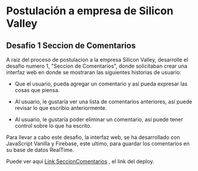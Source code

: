 # Postulación a empresa de Silicon Valley

## Desafio 1 Seccion de Comentarios

A raiz del proceso de postulacion a la empresa Silicon Valley, desarrolle el desafio numero 1, "Seccion de Comentarios", donde solicitaban crear una interfaz web en donde se mostraran las siguientes historias de usuario:

* Que el usuario, pueda agregar un comentario y así pueda expresar las cosas que piensa.

* Al usuario, le gustaría ver una lista de comentarios anteriores, así puede revisar lo que escribio anteriormente.

* Al usuario, le gustaría poder eliminar un comentario, así puede tener control sobre lo que ha escrito.

Para llevar a cabo este desafio, la interfaz web, se ha desarrollado con JavaScript Vanilla y Firebase, este ultimo, para guardar los comentarios en su base de datos RealTime.

 Puede ver aqui [Link SeccionComentarios](https://leslieinostroza.github.io/desafio1SeccionComentariosSV/) , el link del deploy.

